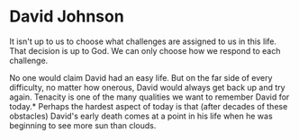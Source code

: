 # David Johnson

It isn't up to us to choose what challenges are assigned to us in this life.
That decision is up to God.
We can only choose how we respond to each challenge.

No one would claim David had an easy life.
But on the far side of every difficulty, no matter how onerous, David would always get back up and try again.
Tenacity is one of the many qualities we want to remember David for today.*
Perhaps the hardest aspect of today is that (after decades of these obstacles) David's early death comes at a point in his life when he was beginning to see more sun than clouds.
